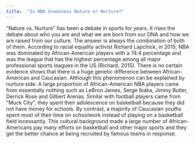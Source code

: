 ```yaml
---
title:  "Is NBA Greatness Nature or Nurture?"
---
```


“Nature vs. Nurture” has been a debate in sports for years. It rises the debate about who you are and what we are born from our DNA and how we are raised from our culture. The answer is always the combination of both of them. According to racial equality activist Richard Lapchick, in 2015, NBA was dominated by African-American players with a 74.4 percentage and was the league that has the highest percentage among all major professional sports leagues in the US (Richard, 2015). There is no certain evidence shows that there is a huge genetic difference between African-American and Caucasian. Although this phenomenon can be explained by nurture side. A large proportion of African-American NBA players came from essentially nothing such as LeBron James, Serge Ibaka, Jimmy Butler, Derrick Rose and Gilbert Arenas. Similar with football players came from “Muck City”, they spent their adolescence on basketball because they did not have money for schools. By contrast, a majority of Caucasian youths spent most of their time on schoolwork instead of playing on a basketball field incessantly. This cultural background made a large number of African-Americans pay many efforts on basketball and other major sports and they get the better chance at being recruited by famous teams in response.


